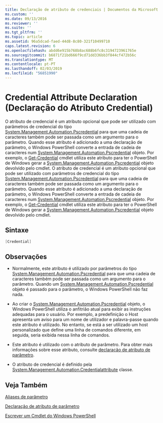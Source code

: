 ```yaml
---
title: Declaração de atributo de credenciais | Documentos da Microsoft
ms.custom: ''
ms.date: 09/13/2016
ms.reviewer: ''
ms.suite: ''
ms.tgt_pltfrm: ''
ms.topic: article
ms.assetid: 96a5dcad-faed-44d8-8c80-321f10499710
caps.latest.revision: 6
ms.openlocfilehash: abdd6e915b768b8ac688b6fc8c3194723961765e
ms.sourcegitcommit: b6871f21bd666f9cd71dd336bb3f844cf472b56c
ms.translationtype: MT
ms.contentlocale: pt-PT
ms.lasthandoff: 02/03/2019
ms.locfileid: "56851990"
---
```

# <a name="credential-attribute-declaration"></a>Credential Attribute Declaration (Declaração do Atributo Credential)

O atributo de credencial é um atributo opcional que pode ser utilizado com parâmetros de credencial do tipo [System.Management.Automation.Pscredential](/dotnet/api/System.Management.Automation.PSCredential) para que uma cadeia de caracteres também pode ser passada como um argumento para o parâmetro. Quando esse atributo é adicionado a uma declaração de parâmetro, o Windows PowerShell converte a entrada de cadeia de caracteres num [System.Management.Automation.Pscredential](/dotnet/api/System.Management.Automation.PSCredential) objeto. Por exemplo, o [Get-Credential](/powershell/module/Microsoft.PowerShell.Security/Get-Credential) cmdlet utiliza este atributo para ter o PowerShell de Windows gerar a [System.Management.Automation.Pscredential](/dotnet/api/System.Management.Automation.PSCredential) objeto devolvido pelo cmdlet.
O atributo de credencial é um atributo opcional que pode ser utilizado com parâmetros de credencial do tipo [System.Management.Automation.Pscredential](/dotnet/api/System.Management.Automation.PSCredential) para que uma cadeia de caracteres também pode ser passada como um argumento para o parâmetro. Quando esse atributo é adicionado a uma declaração de parâmetro, o Windows PowerShell converte a entrada de cadeia de caracteres num [System.Management.Automation.Pscredential](/dotnet/api/System.Management.Automation.PSCredential) objeto. Por exemplo, o [Get-Credential](/powershell/module/Microsoft.PowerShell.Security/Get-Credential) cmdlet utiliza este atributo para ter o PowerShell de Windows gerar a [System.Management.Automation.Pscredential](/dotnet/api/System.Management.Automation.PSCredential) objeto devolvido pelo cmdlet.

## <a name="syntax"></a>Sintaxe

```csharp
[Credential]
```

## <a name="remarks"></a>Observações

- Normalmente, este atributo é utilizado por parâmetros do tipo [System.Management.Automation.Pscredential](/dotnet/api/System.Management.Automation.PSCredential) para que uma cadeia de caracteres também pode ser passada como um argumento para o parâmetro. Quando um [System.Management.Automation.Pscredential](/dotnet/api/System.Management.Automation.PSCredential) objeto é passado para o parâmetro, o Windows PowerShell não faz nada.

- Ao criar o [System.Management.Automation.Pscredential](/dotnet/api/System.Management.Automation.PSCredential) objeto, o Windows PowerShell utiliza o anfitrião atual para exibir as instruções adequadas para o usuário. Por exemplo, a predefinição o Host apresenta um aviso para um nome de utilizador e palavra-passe quando este atributo é utilizado. No entanto, se está a ser utilizado um host personalizado que define uma linha de comandos diferente, em seguida, seria exibida nessa linha de comandos.

- Este atributo é utilizado com o atributo de parâmetro. Para obter mais informações sobre esse atributo, consulte [declaração de atributo de parâmetro](./parameter-attribute-declaration.md).

- O atributo de credencial é definido pela [System.Management.Automation.Credentialattribute](/dotnet/api/System.Management.Automation.CredentialAttribute) classe.

## <a name="see-also"></a>Veja Também

[Aliases de parâmetro](./parameter-aliases.md)

[Declaração de atributo de parâmetro](./parameter-attribute-declaration.md)

[Escrever um Cmdlet do Windows PowerShell](./writing-a-windows-powershell-cmdlet.md)
